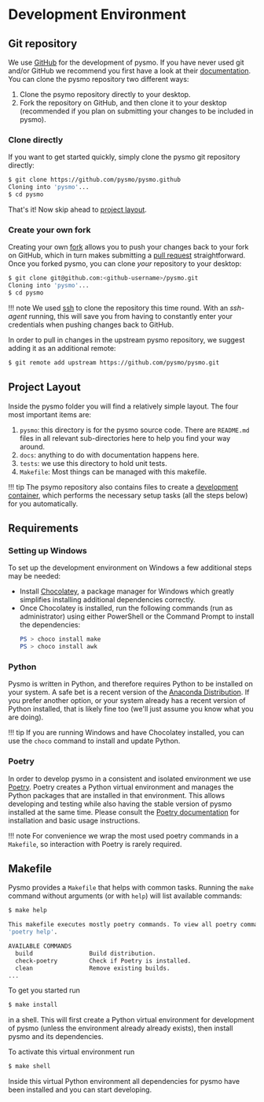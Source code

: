 # Development Environment

## Git repository

We use [GitHub](https://github.com) for the development of pysmo. If you have never used
git and/or GitHub we recommend you first have a look at their
[documentation](https://docs.github.com/en/get-started). You can clone the pysmo
repository two different ways:

1. Clone the psymo repository directly to your desktop.
2. Fork the repository on GitHub, and then clone it to your desktop (recommended if
   you plan on submitting your changes to be included in pysmo).


### Clone directly

If you want to get started quickly, simply clone the pysmo git repository directly:

```bash
$ git clone https://github.com/pysmo/pysmo.github
Cloning into 'pysmo'...
$ cd pysmo
```

That's it! Now skip ahead to [project layout](#project-layout).

### Create your own fork

Creating your own [fork](https://docs.github.com/en/get-started/quickstart/fork-a-repo)
allows you to push your changes back to your fork on GitHub, which in turn makes
submitting a [pull request](https://docs.github.com/en/pull-requests)
straightforward. Once you forked pysmo, you can clone _your_ repository to your desktop:

```bash
$ git clone git@github.com:<github-username>/pysmo.git
Cloning into 'pysmo'...
$ cd pysmo
```

!!! note
    We used
    [ssh](https://docs.github.com/en/authentication/connecting-to-github-with-ssh) to
    clone the repository this time round. With an _ssh-agent_ running, this will save
    you from having to constantly enter your credentials when pushing changes back to
    GitHub.

In order to pull in changes in the upstream pysmo repository, we suggest adding it as
an additional remote:

```bash
$ git remote add upstream https://github.com/pysmo/pysmo.git
```

## Project Layout

Inside the pysmo folder you will find a relatively simple layout. The four most important
items are:

1. `pysmo`: this directory is for the pysmo source code. There are `README.md`
  files in all relevant sub-directories here to help you find your way around.
2. `docs`: anything to do with documentation happens here.
3. `tests`: we use this directory to hold unit tests.
4. `Makefile`: Most things can be managed with this makefile.

!!! tip
    The psymo repository also contains files to create a
    [development container](https://containers.dev/), which performs the necessary
    setup tasks (all the steps below) for you automatically.


## Requirements

### Setting up Windows

To set up the development environment on Windows a few additional steps may be needed:

* Install [Chocolatey](https://chocolatey.org/install#individual), a package manager for
  Windows which greatly simplifies installing additional dependencies correctly.
* Once Chocolatey is installed, run the following commands (run as administrator) using
  either PowerShell or the Command Prompt to install the dependencies:
  ```powershell
  PS > choco install make
  PS > choco install awk
  ```

### Python

Pysmo is written in Python, and therefore requires Python to be installed on your system.
A safe bet is a recent version of the
[Anaconda Distribution](https://www.anaconda.com/download). If you prefer another option,
or your system already has a recent version of Python installed, that is likely fine too
(we'll just assume you know what you are doing).

!!! tip
    If you are running Windows and have Chocolatey installed, you can use the
    `choco` command to install and update Python.

### Poetry

In order to develop pysmo in a consistent and isolated environment we use
[Poetry](https://python-poetry.org). Poetry creates a Python virtual environment and
manages the Python packages that are installed in that environment. This allows
developing and testing while also having the stable version of pysmo installed at the
same time. Please consult the [Poetry documentation](https://python-poetry.org/docs) for
installation and basic usage instructions.

!!! note
    For convenience we wrap the most used poetry commands in a `Makefile`, so
    interaction with Poetry is rarely required.


## Makefile

Pysmo provides a `Makefile` that helps with common tasks. Running the `make` command
without arguments (or with `help`) will list available commands:

```bash
$ make help

This makefile executes mostly poetry commands. To view all poetry commands availabile run
'poetry help'.

AVAILABLE COMMANDS
  build                Build distribution.
  check-poetry         Check if Poetry is installed.
  clean                Remove existing builds.
...
```

To get you started run

```bash
$ make install
```

in a shell. This will first create a Python virtual environment for development of pysmo
(unless the environment already already exists), then install pysmo and its dependencies.

To activate this virtual environment run

```bash
$ make shell
```

Inside this virtual Python environment all dependencies for pysmo have been installed and
you can start developing.
